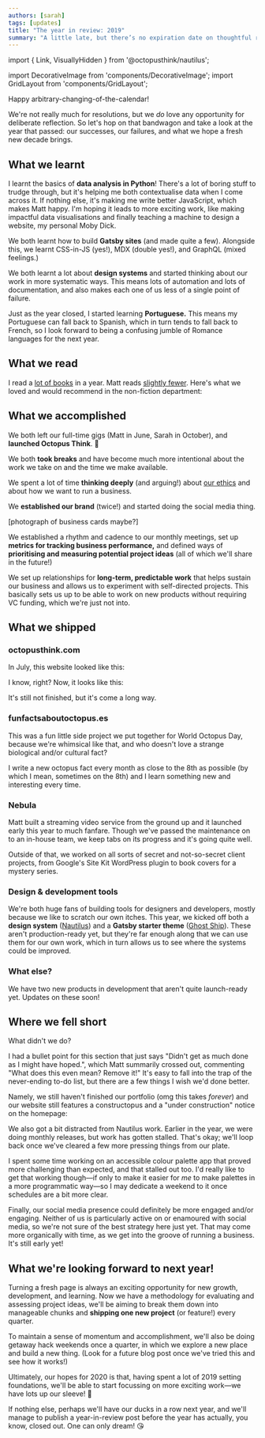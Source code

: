 ```yaml
---
authors: [sarah]
tags: [updates]
title: "The year in review: 2019"
summary: "A little late, but there’s no expiration date on thoughtful reflection, right? We take the opportunity to review our first (short!) year in business: what we accomplished, what we didn’t, and where we’re headed next."
---
```


import { Link, VisuallyHidden } from '@octopusthink/nautilus';

import DecorativeImage from 'components/DecorativeImage';
import GridLayout from 'components/GridLayout';


Happy arbitrary-changing-of-the-calendar!

We're not really much for resolutions, but we _do_ love any opportunity for deliberate reflection. So let's hop on that bandwagon and take a look at the year that passed: our successes, our failures, and what we hope a fresh new decade brings.

## What we learnt

I learnt the basics of **data analysis in Python**! There's a lot of boring stuff to trudge through, but it's helping me both contextualise data when I come across it. If nothing else, it's making me write better JavaScript, which makes Matt happy. I'm hoping it leads to more exciting work, like making impactful data visualisations and finally teaching a machine to design a website, my personal Moby Dick. 

We both learnt how to build **Gatsby sites** (and made quite a few). Alongside this, we learnt CSS-in-JS (yes!), MDX (double yes!), and GraphQL (mixed feelings.)

We both learnt a lot about **design systems** and started thinking about our work in more systematic ways. This means lots of automation and lots of documentation, and also makes each one of us less of a single point of failure.

Just as the year closed, I started learning **Portuguese.** This means my Portuguese can fall back to Spanish, which in turn tends to fall back to French, so I look forward to being a confusing jumble of Romance languages for the next year.

## What we read

I read a [lot of books](https://www.goodreads.com/user/year_in_books/2019/1074071) in a year. Matt reads [slightly fewer](https://www.goodreads.com/user/year_in_books/2019/74561969). Here's what we loved and would recommend in the non-fiction department:

<GridLayout columns="4" gap="4.0">
    <Link __unstyled as="a" href="https://www.goodreads.com/book/show/39644200-mismatch"><DecorativeImage alt="Mismatch: How Inclusion Shapes Design, by Kat Holmes" image="book-mismatch.jpg" nomargin /></Link>
    <Link __unstyled as="a" href="https://www.goodreads.com/book/show/40062678-no-hard-feelings"><DecorativeImage alt="No Hard Feelings: Emotions at Work, by Liz Fosslien & Mollie West Duffy" image="book-no-hard-feelings.jpg" nomargin /></Link>
    <Link __unstyled as="a" href="https://www.goodreads.com/book/show/35988535-tell-me-how-it-ends"><DecorativeImage alt="Tell Me How it Ends: An Essay in Forty Questions, by Valeria Luiselli" image="book-tell-me-how-it-ends.jpg" nomargin /></Link>
    <Link __unstyled as="a" href="https://www.goodreads.com/book/show/28957268-queer"><DecorativeImage alt="Queer: A Graphic History, by  Meg-John Barker & Julia Scheele" image="book-queer-a-graphic-history.jpg" nomargin /></Link>
    <Link __unstyled as="a" href="https://www.goodreads.com/book/show/40876575-utopia-for-realists"><DecorativeImage alt=" Utopia for Realists: How We Can Build the Ideal World, by Rutger Bregman" image="book-utopia-for-realists.jpg" nomargin /></Link>
    <Link __unstyled as="a" href="https://www.goodreads.com/book/show/44282599-trick-mirror"><DecorativeImage alt=" Trick Mirror: Reflections on Self-Delusion, by Jia Tolentino" image="book-trick-mirror.jpg" nomargin /></Link>
    <Link __unstyled as="a" href="https://www.goodreads.com/book/show/29484759-the-rise-of-the-robots"><DecorativeImage alt=" The Rise of the Robots: Technology and the Threat of Mass Unemployment, by Martin Ford" image="book-the-rise-of-the-robots.jpg" nomargin /></Link>
    <Link __unstyled as="a" href="https://www.goodreads.com/book/show/35610830-wtf"><DecorativeImage alt="WTF?: What's the Future and Why It's Up to Us, by Tim O'Reilly" image="book-wtf.jpg" nomargin /></Link>
</GridLayout>


## What we accomplished

We both left our full-time gigs (Matt in June, Sarah in October), and **launched Octopus Think**. 🎊

We both **took breaks** and have become much more intentional about the work we take on and the time we make available.

We spent a lot of time **thinking deeply** (and arguing!) about [our ethics](https://octopusthink.com/blog/2019-11-22-ethics-at-the-heart-of-business) and about how we want to run a business.

We **established our brand** (twice!) and started doing the social media thing. 

[photograph of business cards maybe?]

We established a rhythm and cadence to our monthly meetings, set up **metrics for tracking business performance,** and defined ways of **prioritising and measuring potential project ideas** (all of which we'll share in the future!)

We set up relationships for **long-term, predictable work** that helps sustain our business and allows us to experiment with self-directed projects. This basically sets us up to be able to work on new products without requiring VC funding, which we're just not into.

## What we shipped

### octopusthink.com

In July, this website looked like this:

<DecorativeImage alt="Screenshots of octopusthink.com looking quite plain. No logo, just black text on a white background, and no real visual flair at all." image="octopusthink.com-july-2019.png" background />

I know, right? Now, it looks like this:

<DecorativeImage alt="Screenshots of octopusthink.com looking a bit flashier. There's a logo, and some panel sections, and even a waving octopus arm on the contact page." image="octopusthink.com-december-2019.png" background />

It's still not finished, but it's come a long way.

### funfactsaboutoctopus.es

This was a fun little side project we put together for World Octopus Day, because we're whimsical like that, and who doesn't love a strange biological and/or cultural fact?

<Link __unstyled as="a" href="https://funfactaboutoctopus.es"><DecorativeImage alt="Screenshots of a website showing octopus facts next to public-domain illustrations of octopuses." image="funfactsaboutoctopus.es.png" background /></Link>

I write a new octopus fact every month as close to the 8th as possible (by which I mean, sometimes on the 8th) and I learn something new and interesting every time.

### Nebula

Matt built a streaming video service from the ground up and it launched early this year to much fanfare. Though we've passed the maintenance on to an in-house team, we keep tabs on its progress and it's going quite well.

<Link __unstyled as="a" href="https://getnebula.com"><DecorativeImage alt="Screenshots of Nebula, a video streaming app." image="nebula-device-mockup.png" background /></Link>

Outside of that, we worked on all sorts of secret and not-so-secret client projects, from Google's Site Kit WordPress plugin to book covers for a mystery series.

### Design & development tools

We're both huge fans of building tools for designers and developers, mostly because we like to scratch our own itches. This year, we kicked off both a **design system** ([Nautilus](https://nautilus.octopusthink.com)) and a **Gatsby starter theme** ([Ghost Ship](https://github.com/octopusthink/ghost-ship)). These aren't production-ready yet, but they're far enough along that we can use them for our own work, which in turn allows us to see where the systems could be improved. 

### What else?

We have two new products in development that aren't quite launch-ready yet. Updates on these soon!

## Where we fell short

What didn't we do?

I had a bullet point for this section that just says "Didn't get as much done as I might have hoped.", which Matt summarily crossed out, commenting "What does this even mean? Remove it!" It's easy to fall into the trap of the never-ending to-do list, but there are a few things I wish we'd done better.

Namely, we still haven't finished our portfolio (omg this takes *forever*) and our website still features a constructopus and a "under construction" notice on the homepage:

<DecorativeImage alt="A pencil drawing of an octopus wearing a construction hat and safety goggles." image="construction-sketch-transparent.png" />

We also got a bit distracted from Nautilus work. Earlier in the year, we were doing monthly releases, but work has gotten stalled. That's okay; we'll loop back once we've cleared a few more pressing things from our plate.

I spent some time working on an accessible colour palette app that proved more challenging than expected, and that stalled out too. I'd really like to get that working though—if only to make it easier for *me* to make palettes in a more programmatic way—so I may dedicate a weekend to it once schedules are a bit more clear.

Finally, our social media presence could definitely be more engaged and/or engaging. Neither of us is particularly active on or enamoured with social media, so we're not sure of the best strategy here just yet. That may come more organically with time, as we get into the groove of running a business. It's still early yet!

## What we're looking forward to next year!

Turning a fresh page is always an exciting opportunity for new growth, development, and learning. Now we have a methodology for evaluating and assessing project ideas, we'll be aiming to break them down into manageable chunks and **shipping one new project** (or feature!) every quarter.

To maintain a sense of momentum and accomplishment, we'll also be doing getaway hack weekends once a quarter, in which we explore a new place and build a new thing. (Look for a future blog post once we've tried this and see how it works!)

Ultimately, our hopes for 2020 is that, having spent a lot of 2019 setting foundations, we'll be able to start focussing on more exciting work—we have lots up our sleeve! 🎩

If nothing else, perhaps we'll have our ducks in a row next year, and we'll manage to publish a year-in-review post before the year has actually, you know, closed out. One can only dream! 😘
